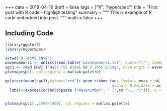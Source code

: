 +++
date = 2018-04-16
draft = false
tags = ["R", "hyperspec"]
title = "First post with R code - highligh testing"
summary = """
This is example of R code embedded into post.
"""
math = false
+++


## Including Code

```r 
library(ggplot2)
library(hyperSpec)

setwd("D:/ISMI_ENVI")
wavenumbers1 <- unlist(read.table("wavenumbers1.txt", quote="\"", comment.char=""))
spc1 <- read.ENVI ("Hair_7v5_area1_NB_8_256S.0.img", wavelength = wavenumbers1)
plotmap(spc1, col.regions = matlab.palette)

qplotspc(mean(spc1),colour="red")+ geom_ribbon (aes (ymin = mean + sd, ymax = mean - sd, y = 0, group = NA),
                                                alpha = 0.25,data = as.t.df (mean_sd (spc1)))+scale_x_reverse()+
  labs(x=expression(bold(paste ("Wavenumber", " [",cm ^-1, "]"))), y = "Absorbance [a.u.]" )


plotmap(spc1[,,1500~1400], col.regions = matlab.palette)
```
